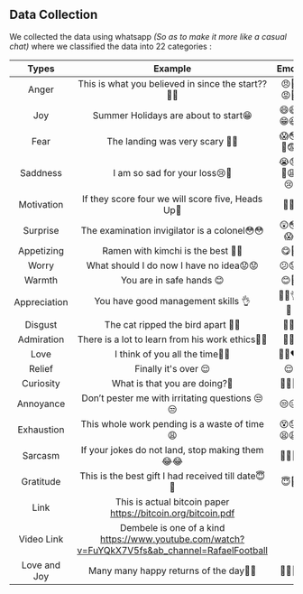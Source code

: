 ## Data Collection

We collected the data using whatsapp *(So as to make it more like a casual chat)* where we classified the data into 22 categories :


|Types        |Example   |Emoji        
|    :---:    |   :---:  |    :---:    
|Anger        |This is what you believed in since the start??😤😠|😠😤😡🤬 
|Joy          |Summer Holidays are about to start😁|😄😅😁😆            
|Fear         |The landing was very scary 😬😨|😱😳😬😨           
|Saddness     |I am so sad for your loss😢🥺|😭😞🥺😩😢  
|Motivation   |If they score four we will score five, Heads Up💪|💪✊      
|Surprise     |The examination invigilator is a colonel😳😳|😲😳😱           
|Appetizing   |Ramen with kimchi is the best 🤤🤤|😋🤤           
|Worry        |What should I do now I have no idea😟😟|😕😟           
|Warmth       |You are in safe hands 😊|😊🤗           
|Appreciation |You have good management skills 👌|👏🔥👌🙌               
|Disgust      |The cat ripped the bird apart 🤢🤮|🤢🤮            
|Admiration   |There is a lot to learn from his work ethics🤩😍|🤩😍            
|Love         |I think of you all the time🥰😘|🥰😘❤️            
|Relief       |Finally it's over 😌|😌            
|Curiosity    |What is that you are doing?🤔|🧐🤔🤨            
|Annoyance    |Don’t pester me with irritating questions 😒😒|😒😑            
|Exhaustion   |This whole work pending is a waste of time😩|😵😓😫😩            
|Sarcasm      |If your jokes do not land, stop making them😂😂|🤣😂😆       
|Gratitude    |This is the best gift I had received till date😇🙏|😇🙏            
|Link         |This is actual bitcoin paper https://bitcoin.org/bitcoin.pdf|       
|Video Link   |Dembele is one of a kind https://www.youtube.com/watch?v=FuYQkX7V5fs&ab_channel=RafaelFootball|            
|Love and Joy |Many many happy returns of the day🎉🎉|🥳🎊🎉           
